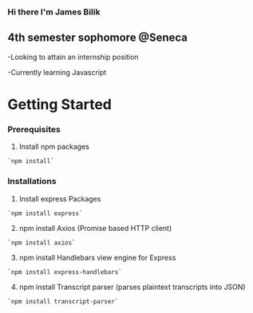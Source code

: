### Hi there I'm James Bilik

## 4th semester sophomore @Seneca
-Looking to attain an internship position

-Currently learning Javascript

# **Getting Started**

### Prerequisites

  1. Install npm packages
    
    `npm install`
    
### Installations

  1. Install express Packages
    
    `npm install express`
  
  2. npm install Axios (Promise based HTTP client)
    
    `npm install axios`
 
  3. npm install Handlebars view engine for Express
    
    `npm install express-handlebars`
  
  4. npm install Transcript parser (parses plaintext transcripts into JSON)
    
    `npm install transcript-parser`
  
